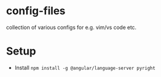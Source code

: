 # config-files
collection of various configs for e.g. vim/vs code etc.

# Setup

* Install `npm install -g @angular/language-server pyright`
